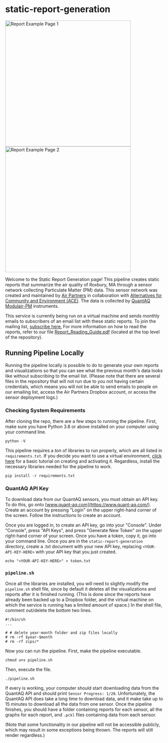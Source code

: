 # static-report-generation

<p float="left">
  <img src="https://github.com/airpartners/static-report-generation/blob/main/_images/example_pg_1.jpeg" alt="Report Example Page 1" width="400"/>
  <img src="https://github.com/airpartners/static-report-generation/blob/main/_images/example_pg_2.jpeg" alt="Report Example Page 2" width="400"/>
</p>

Welcome to the Static Report Generation page! This pipeline creates static reports that summarize the air quality of Roxbury, MA through a sensor network collecting Particulate Matter (PM) data. This sensor network was created and maintained by [Air Partners](https://www.airpartners.org/) in collaboration with [Alternatives for Community and Environment (ACE)](https://ace-ej.org/about/our-team/). The data is collected by [QuantAQ Modulair-PM](https://docs.quant-aq.com/modulair-pm) instruments. 

This service is currently being run on a virtual machine and sends monthly emails to subscribers of an email list with these static reports. To join the mailing list, [subscribe here.](https://forms.gle/1R9e4bzGqPmqYXBP9) For more information on how to read the reports, refer to our file [Report_Reading_Guide.pdf](https://github.com/airpartners/static-report-generation/blob/main/Report_Reading_Guide.pdf) (located at the top level of the repository).

## Running Pipeline Locally

Running the pipeline locally is possible to do to generate your own reports and visualizations so that you can see what the previous month's data looks like without subscribing to the email list. (Please note that there are several files in the repository that will not run due to you not having certain credentials, which means you will not be able to send emails to people on our emailing list, access the Air Partners Dropbox account, or access the sensor deployment logs.)

### Checking System Requirements

After cloning the repo, there are a few steps to running the pipeline. First, make sure you have Python 3.8 or above installed on your computer using your command line.
    
    python -V

This pipeline requires a *ton* of libraries to run properly, which are all listed in `requirements.txt`. If you decide you want to use a virtual environment, [click here](https://pythonbasics.org/virtualenv/) for a basic tutorial on creating and activating it. Regardless, install the necessary libraries needed for the pipeline to work.

    pip install -r requirements.txt
   
### QuantAQ API Key

To download data from our QuantAQ sensors, you must obtain an API key. To do this, go onto [www.quant-aq.com](https://www.quant-aq.com/). Create an account by pressing "Login" on the upper right-hand corner of the screen. Follow the instructions to create an account. 

Once you are logged in, to create an API key, go into your "Console". Under "Console", press "API Keys", and press "Generate New Token" on the upper right-hand corner of your screen. Once you have a token, copy it, go into your command line. Once you are in the `static-report-generation` directory, create a .txt document with your new API key, replacing `<YOUR-API-KEY-HERE>` with your API key that you just created.

    echo "<YOUR-API-KEY-HERE>" > token.txt

### `pipeline.sh`

Once all the libraries are installed, you will need to slightly modify the `pipeline.sh` shell file, since by default it deletes all the visualizations and reports after it is finished running. (This is done since the reports have already been backed up to a Dropbox folder, and the virtual machine on which the service is running has a limited amount of space.) In the shell file, comment out/delete the bottom two lines. 

    #!/bin/sh
    ...
    
    # # delete year-month folder and zip files locally
    # rm -rf $year-$month
    # rm -rf zips/*

Now you can run the pipeline. First, make the pipeline executable.

    chmod u+x pipeline.sh

Then, execute the file.

    ./pipeline.sh
    
If every is working, your computer should start downloading data from the QuantAQ API and should print `Sensor Progress: 1/20`. Unfortunately, the QuantAQ API does take a long time to download data, and it make take up to 15 minutes to download all the data from one sensor. Once the pipeline finishes, you should have a folder containing reports for each sensor, all the graphs for each report, and `.pckl` files containing data from each sensor. 

(Note that some functionality in our pipeline will not be accessible publicly, which may result in some exceptions being thrown. The reports will still render regardless.)


